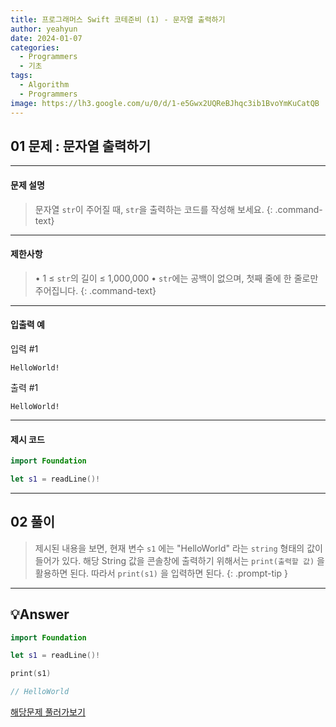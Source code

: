 ```yaml
---
title: 프로그래머스 Swift 코테준비 (1) - 문자열 출력하기
author: yeahyun
date: 2024-01-07
categories:
  - Programmers
  - 기초
tags:
  - Algorithm
  - Programmers
image: https://lh3.google.com/u/0/d/1-e5Gwx2UQReBJhqc3ib1BvoYmKuCatQB
---
```

## 01 문제 : 문자열 출력하기 

---
#### 문제 설명

>문자열 `str`이 주어질 때, `str`을 출력하는 코드를 작성해 보세요.
{: .command-text}

---
#### 제한사항
>•  1 ≤ `str`의 길이 ≤ 1,000,000
>• `str`에는 공백이 없으며, 첫째 줄에 한 줄로만 주어집니다.
{: .command-text}
  
- ---
#### 입출력 예

입력 #1

```
HelloWorld!
```

출력 #1
```
HelloWorld!
```



---

#### 제시 코드

```swift
import Foundation

let s1 = readLine()!
```



---

## 02 풀이

>제시된 내용을 보면,
현재 변수 `s1` 에는 "HelloWorld" 라는 `string` 형태의 값이 들어가 있다.
해당 String 값을 콘솔창에 출력하기 위해서는 `print(출력할 값)` 을 활용하면 된다.
따라서  `print(s1)` 을 입력하면 된다.
{: .prompt-tip }



---

## 💡Answer

```swift
import Foundation

let s1 = readLine()!

print(s1)

// HelloWorld
```


[해당문제 풀러가보기](https://school.programmers.co.kr/learn/courses/30/lessons/181952)